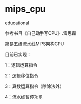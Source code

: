 # mips_cpu
educational

参考书目《自己动手写CPU》.雷思磊

简易五级流水线MIPS架构CPU

目前已实现：

1：逻辑运算指令

2：逻辑移位指令

3：算数运算指令（除除法外）

4：流水线暂停功能
